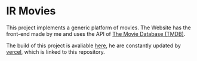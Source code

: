 # IR Movies

This project implements a generic platform of movies. The Website has the front-end made by me and uses the API of [The Movie Database (TMDB)](https://developers.themoviedb.org/3).

The build of this project is avaliable [here](https://web-site-tmdb-qujmz62t9.vercel.app), he are constantly updated by [vercel](https://vercel.com/), which is linked to this repository.
